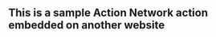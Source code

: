 ## This is a sample Action Network action embedded on another website


<link href='https://actionnetwork.org/css/style-embed-v3.css' rel='stylesheet' type='text/css' /><script src='https://actionnetwork.org/widgets/v3/petition/we-must-end-gerrymandering-now?format=js&source=website'></script><div id='can-petition-area-we-must-end-gerrymandering-now' style='width: 100%'><!-- this div is the target for our HTML insertion --></div>